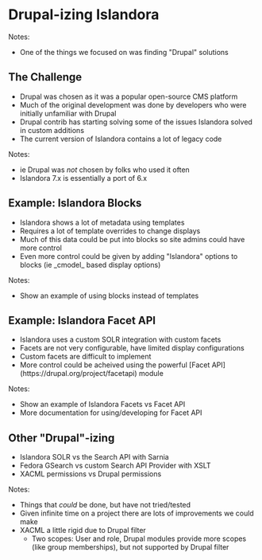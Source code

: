 # Drupal-izing Islandora

Notes:

- One of the things we focused on was finding "Drupal" solutions


## The Challenge

- <!-- .element: class="fragment" --> Drupal was chosen as it was a popular open-source CMS platform
- <!-- .element: class="fragment" --> Much of the original development was done by developers who were initially unfamiliar with Drupal
- <!-- .element: class="fragment" --> Drupal contrib has starting solving some of the issues Islandora solved in custom additions
- <!-- .element: class="fragment" --> The current version of Islandora contains a lot of legacy code

Notes:

- ie Drupal was _not_ chosen by folks who used it often
- Islandora 7.x is essentially a port of 6.x


## Example: Islandora Blocks

- <!-- .element: class="fragment" --> Islandora shows a lot of metadata using templates
- <!-- .element: class="fragment" --> Requires a lot of template overrides to change displays
- <!-- .element: class="fragment" --> Much of this data could be put into blocks so site admins could have more control
- <!-- .element: class="fragment" --> Even more control could be given by adding "Islandora" options to blocks (ie _cmodel_ based display options)

Notes:

- Show an example of using blocks instead of templates


## Example: Islandora Facet API

- <!-- .element: class="fragment" --> Islandora uses a custom SOLR integration with custom facets
- <!-- .element: class="fragment" --> Facets are not very configurable, have limited display configurations
- <!-- .element: class="fragment" --> Custom facets are difficult to implement
- <!-- .element: class="fragment" --> More control could be acheived using the powerful [Facet API](https://drupal.org/project/facetapi) module

Notes:

- Show an example of Islandora Facets vs Facet API
- More documentation for using/developing for Facet API


## Other "Drupal"-izing

- <!-- .element: class="fragment" --> Islandora SOLR vs the Search API with Sarnia
- <!-- .element: class="fragment" --> Fedora GSearch vs custom Search API Provider with XSLT
- <!-- .element: class="fragment" --> XACML permissions vs Drupal permissions

Notes:

- Things that _could_ be done, but have not tried/tested
- Given infinite time on a project there are lots of improvements we could make
- XACML a little rigid due to Drupal filter
  - Two scopes: User and role, Drupal modules provide more scopes (like group memberships), but not supported by Drupal filter
